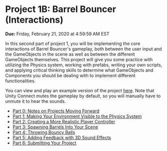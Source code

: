 # Project 1B: Barrel Bouncer (Interactions)

**Due:** Friday, February 21, 2020 at 4:59:59 AM EST

In this second part of project 1, you will be implementing the core interactions of Barrel Bouncer's gameplay, both between the user input and the GameObjects in the scene as well as between the different GameObjects themselves. This project will give you some practice with utilizing the Physics system, working with prefabs, writing your own scripts, and applying critical thinking skills to determine what GameObjects and Components you should be dealing with to implement different functionalities.

You can view and play an example version of the project [here](https://connect.unity.com/p/cmsc388m-project-1b). Note that Unity Connect mutes the gameplay by default, so you will manually have to unmute it to hear the sounds.

* [Part 0: Notes on Projects Moving Forward](notes)
* [Part 1: Making Your Environment Visible to the Physics System](environmental-physics)
* [Part 2: Creating a More Realistic Player Controller](player-controller)
* [Part 3: Spawning Barrels Into Your Scene](spawn-barrels)
* [Part 4: Throwing Bouncy Balls](throw-balls)
* [Part 5: Adding Feedback with 3D Sound Effects](3d-sound)
* [Part 6: Submitting Your Project](submission)
